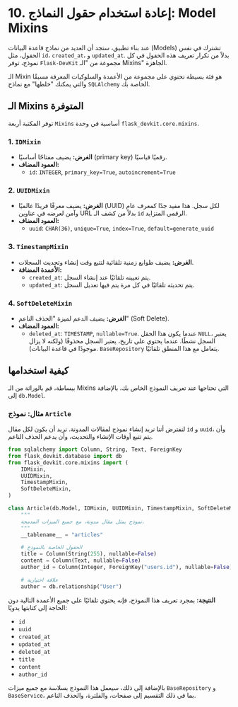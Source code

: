 # 10. إعادة استخدام حقول النماذج: Model Mixins

عند بناء تطبيق، ستجد أن العديد من نماذج قاعدة البيانات (Models) تشترك في نفس الحقول، مثل `id`، `created_at`، و `updated_at`. بدلاً من تكرار تعريف هذه الحقول في كل نموذج، توفر `Flask-DevKit` مجموعة من "الـ Mixins" الجاهزة.

الـ Mixin هو فئة بسيطة تحتوي على مجموعة من الأعمدة والسلوكيات المعرفة مسبقًا والتي يمكنك "خلطها" مع نماذج `SQLAlchemy` الخاصة بك.

## الـ Mixins المتوفرة

توفر المكتبة أربعة `Mixins` أساسية في وحدة `flask_devkit.core.mixins`.

### 1. `IDMixin`

- **الغرض:** يضيف مفتاحًا أساسيًا (primary key) رقميًا قياسيًا.
- **العمود المضاف:**
  - `id`: `INTEGER`, `primary_key=True`, `autoincrement=True`

### 2. `UUIDMixin`

- **الغرض:** يضيف معرفًا فريدًا عالميًا (UUID) لكل سجل. هذا مفيد جدًا كمعرف عام وآمن لعرضه في عناوين URL بدلاً من كشف الـ `id` الرقمي المتزايد.
- **العمود المضاف:**
  - `uuid`: `CHAR(36)`, `unique=True`, `index=True`, `default=generate_uuid`

### 3. `TimestampMixin`

- **الغرض:** يضيف طوابع زمنية تلقائية لتتبع وقت إنشاء وتحديث السجلات.
- **الأعمدة المضافة:**
  - `created_at`: يتم تعيينه تلقائيًا عند إنشاء السجل.
  - `updated_at`: يتم تحديثه تلقائيًا في كل مرة يتم فيها تعديل السجل.

### 4. `SoftDeleteMixin`

- **الغرض:** يضيف الدعم لميزة "الحذف الناعم" (Soft Delete).
- **العمود المضاف:**
  - `deleted_at`: `TIMESTAMP`, `nullable=True`. عندما يكون هذا الحقل `NULL`، يعتبر السجل نشطًا. عندما يحتوي على تاريخ، يعتبر السجل محذوفًا (ولكنه لا يزال موجودًا في قاعدة البيانات). `BaseRepository` يتعامل مع هذا المنطق تلقائيًا.

## كيفية استخدامها

ببساطة، قم بالوراثة من الـ Mixins التي تحتاجها عند تعريف النموذج الخاص بك، بالإضافة إلى `db.Model`.

### مثال: نموذج `Article`

لنفترض أننا نريد إنشاء نموذج لمقالات المدونة. نريد أن يكون لكل مقال `id` و `uuid`، وأن يتم تتبع أوقات الإنشاء والتحديث، وأن يدعم الحذف الناعم.

```python
from sqlalchemy import Column, String, Text, ForeignKey
from flask_devkit.database import db
from flask_devkit.core.mixins import (
    IDMixin,
    UUIDMixin,
    TimestampMixin,
    SoftDeleteMixin,
)

class Article(db.Model, IDMixin, UUIDMixin, TimestampMixin, SoftDeleteMixin):
    """
    نموذج يمثل مقال مدونة، مع جميع الميزات المدمجة.
    """
    __tablename__ = "articles"

    # الحقول الخاصة بالنموذج
    title = Column(String(255), nullable=False)
    content = Column(Text, nullable=False)
    author_id = Column(Integer, ForeignKey("users.id"), nullable=False)

    # علاقة اختيارية
    author = db.relationship("User")
```

**النتيجة:**
بمجرد تعريف هذا النموذج، فإنه يحتوي تلقائيًا على جميع الأعمدة التالية دون الحاجة إلى كتابتها يدويًا:
- `id`
- `uuid`
- `created_at`
- `updated_at`
- `deleted_at`
- `title`
- `content`
- `author_id`

بالإضافة إلى ذلك، سيعمل هذا النموذج بسلاسة مع جميع ميزات `BaseRepository` و `BaseService`، بما في ذلك التقسيم إلى صفحات، والفلترة، والحذف الناعم.
